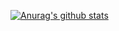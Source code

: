 [![Anurag's github stats](https://github-readme-stats.vercel.app/api?username=mohammadmahdihasani&show_icons=true&theme=tokyonight&hide_rank=true)](https://github.com/anuraghazra/github-readme-stats)

